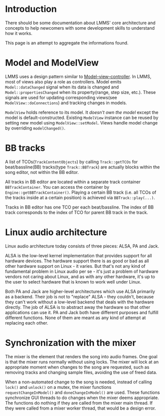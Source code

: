 # Introduction

There should be some documentation about LMMS' core architecture and concepts 
to help newcomers with some development skills to understand how it works.

This page is an attempt to aggregate the informations found.

# Model and ModelView

LMMS uses a design pattern similar to [Model–view–controller](https://en.wikipedia.org/wiki/Model%E2%80%93view%E2%80%93controller). In LMMS, most of views also play a role as controllers.
Model emits `Model::dataChanged` signal when its data is changed and `Model::propertiesChanged` when its property(range, step size, etc.). These signals are used for updating corresponding views(see `ModelView::doConnections`) and tracking changes in models.

`ModelView` holds reference to its model. It *doesn't own the model* except the model is default-constructed. Existing `ModelView` instance can be reused by setting new model using `ModelView::setModel`. Views handle model change by overriding `modelChanged()`.

# BB tracks

A list of TCOs(`TrackContentObjects`) by calling `Track::getTCOs` for beat/bassline(BB) tracks(type `Track::BBTrack`) are actually blocks within the song editor, not within the BB editor.

All tracks in BB editor are located within a separate track container `BBTrackContainer`. You can access the container by `Engine::getBBTrackContainer()`. Playing a certain BB track (i.e. all TCOs of the tracks inside at a certain position) is achieved via `BBTrack::play(...)`.

Tracks in BB editor has one TCO per each beat/bassline. The index of BB track corresponds to the index of TCO for parent BB track in the track.

# Linux audio architecture

Linux audio architecture today consists of three pieces: ALSA, PA and Jack.

ALSA is the low-level kernel implementation that provides support for
all hardware devices. The hardware support there is as good or bad as
all other hardware support on Linux - it varies. But that's not any kind
of fundamental problem in Linux audio per se - it's just a problem of
hardware vendors not caring about Linux, and as with any other hardware,
it's up to the user to select hardware that is known to work well under
Linux.

Both PA and Jack are higher-level architectures which use ALSA primarily
as a backend. Their job is not to "replace" ALSA - they couldn't,
because they can't work without a low-level backend that deals with the
hardware directly. The job of ALSA is to abstract away the hardware so
that other applications can use it. PA and Jack both have different
purposes and fulfill different functions. None of them are meant as any
kind of attempt at replacing each other.

# Synchronization with the mixer

The mixer is the element that renders the song into audio frames. One goal is that the mixer runs normally without using locks. The mixer will lock at an appropriate moment when changes to the song are requested, such as removing tracks and changing sample files, avoiding the use of freed data.

When a non-automated change to the song is needed, instead of calling `lock()` and `unlock()` on a mutex, the mixer functions `requestChangeInModel()` and `doneChangeInModel()` are used. These functions synchronize GUI threads to do changes when the mixer deems appropriate. The functions do nothing if they are called from the mixer main thread. If they were called from a mixer worker thread, that would be a design error.